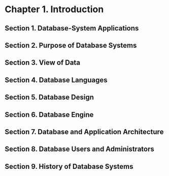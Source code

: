 # Chapter 1. Introduction
## Section 1. Database-System Applications
## Section 2. Purpose of Database Systems
## Section 3. View of Data
## Section 4. Database Languages
## Section 5. Database Design
## Section 6. Database Engine 
## Section 7. Database and Application Architecture
## Section 8. Database Users and Administrators
## Section 9. History of Database Systems
